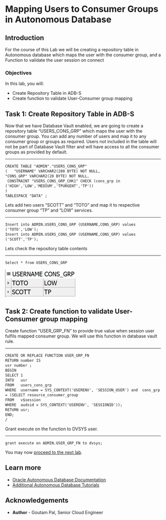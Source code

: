 # Mapping Users to Consumer Groups in Autonomous Database

## Introduction

For the course of this Lab we will be creating a repository table in Autonomous database which maps the user with the consumer group, and a Function to validate the user session on connect

### Objectives

In this lab, you will:

-   Create Repository Table in ADB-S
-   Create function to validate User-Consumer group mapping

## Task 1: Create Repository Table in ADB-S

Now that we have Database Vault enabled, we are going to create a repository table “USERS\_CONS\_GRP” which maps the user with the consumer group. You can add any number of users and map it to any consumer group or groups as required. Users not included in the table will not be part of Database Vault filter and will have access to all the consumer groups as provided by default.

---

    
    CREATE TABLE "ADMIN"."USERS_CONS_GRP" 
    (	"USERNAME" VARCHAR2(200 BYTE) NOT NULL, 
	"CONS_GRP" VARCHAR2(20 BYTE) NOT NULL, 
	 CONSTRAINT "USERS_CONS_GRP_CHK1" CHECK (cons_grp in ('HIGH','LOW','MEDIUM','TPURGENT','TP'))
    )  
    TABLESPACE "DATA" ;



Lets add two users “SCOTT” and “TOTO” and map it to respective consumer group “TP” and “LOW” services.

---


    Insert into ADMIN.USERS_CONS_GRP (USERNAME,CONS_GRP) values ('TOTO','LOW');
    Insert into ADMIN.USERS_CONS_GRP (USERNAME,CONS_GRP) values ('SCOTT','TP');



Lets check the repository table contents

---
    Select * from USERS_CONS_GRP

  ![](./images/Picture2.png " ")





## Task 2: Create function to validate User-Consumer group mapping

Create function “USER\_GRP\_FN” to provide true value when session user fulfils mapped consumer group. We will use this function in database vault rule.

---
    CREATE OR REPLACE FUNCTION USER_GRP_FN 
    RETURN number IS 
    usr number ; 
    BEGIN 
    SELECT 1
    INTO   usr
    FROM   users_cons_grp
    WHERE  username = SYS_CONTEXT('USERENV', 'SESSION_USER') and  cons_grp = (SELECT resource_consumer_group
    FROM   v$session
    WHERE  audsid = SYS_CONTEXT('USERENV', 'SESSIONID')); 
    RETURN usr; 
    END; 
    /

Grant execute on the function to DVSYS user.

---
    grant execute on ADMIN.USER_GRP_FN to dvsys;

You may now [proceed to the next lab](#next).

## Learn more

* [Oracle Autonomous Database Documentation](https://docs.oracle.com/en/cloud/paas/autonomous-data-warehouse-cloud/index.html)
* [Additional Autonomous Database Tutorials](https://docs.oracle.com/en/cloud/paas/autonomous-data-warehouse-cloud/tutorials.html)


## Acknowledgements
* **Author** - Goutam Pal, Senior Cloud Engineer
